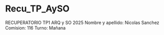 # Recu_TP_AySO
RECUPERATORIO TP1 ARQ y SO 2025
Nombre y apellido: Nicolas Sanchez    
Comision: 116
Turno: Mañana
